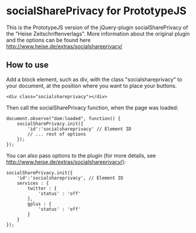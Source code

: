 socialSharePrivacy for PrototypeJS
===============================

This is the PrototypeJS version of the jQuery-plugin socialSharePrivacy of the "Heise Zeitschriftenverlags". More information about the original plugin and the options can be found here http://www.heise.de/extras/socialshareprivacy/

How to use
----------

Add a block element, such as div, with the class "socialshareprivacy" to your document, at the position where you want to place your buttons. 

	<div class="socialshareprivacy"></div>

Then call the socialSharePrivacy function, when the page was loaded:

	document.observe("dom:loaded", function() {
		socialSharePrivacy.init({
			'id':'socialshareprivacy' // Element ID
			// ... rest of options
		});
	});

You can also pass options to the plugin (for more details, see http://www.heise.de/extras/socialshareprivacy/):
    
	socialSharePrivacy.init({
		'id':'socialshareprivacy', // Element ID
		services : {
			twitter : {
				'status' : 'off'
			},
			gplus : {
				'status' : 'off'
			}
		}
	});